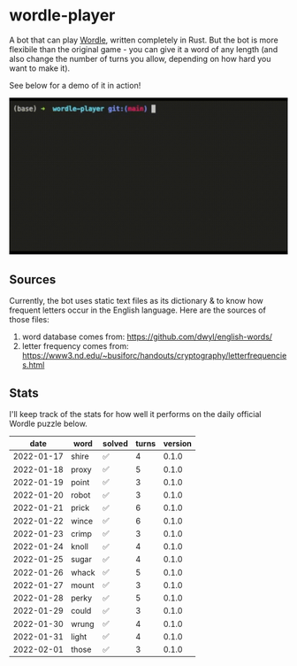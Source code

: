 # wordle-player

A bot that can play [Wordle](https://www.powerlanguage.co.uk/wordle/), written completely in Rust. But the bot is more flexibile than the original game - you can give it a word of any length (and also change the number of turns you allow, depending on how hard you want to make it).

See below for a demo of it in action!

![A demo of it in action!](images/wordle-player-demo.gif)

## Sources
Currently, the bot uses static text files as its dictionary & to know how frequent letters occur in the English language. Here are the sources of those files:
 1. word database comes from: https://github.com/dwyl/english-words/
 2. letter frequency comes from: https://www3.nd.edu/~busiforc/handouts/cryptography/letterfrequencies.html

## Stats

I'll keep track of the stats for how well it performs on the daily official Wordle puzzle below.

|    date    | word  |       solved       | turns | version |
| ---------- | ----- | ------------------ | ----- | ------- |
| 2022-01-17 | shire | :white_check_mark: |   4   |  0.1.0  |
| 2022-01-18 | proxy | :white_check_mark: |   5   |  0.1.0  |
| 2022-01-19 | point | :white_check_mark: |   3   |  0.1.0  |
| 2022-01-20 | robot | :white_check_mark: |   3   |  0.1.0  |
| 2022-01-21 | prick | :white_check_mark: |   6   |  0.1.0  |
| 2022-01-22 | wince | :white_check_mark: |   6   |  0.1.0  |
| 2022-01-23 | crimp | :white_check_mark: |   3   |  0.1.0  |
| 2022-01-24 | knoll | :white_check_mark: |   4   |  0.1.0  |
| 2022-01-25 | sugar | :white_check_mark: |   4   |  0.1.0  |
| 2022-01-26 | whack | :white_check_mark: |   5   |  0.1.0  |
| 2022-01-27 | mount | :white_check_mark: |   3   |  0.1.0  |
| 2022-01-28 | perky | :white_check_mark: |   5   |  0.1.0  |
| 2022-01-29 | could | :white_check_mark: |   3   |  0.1.0  |
| 2022-01-30 | wrung | :white_check_mark: |   4   |  0.1.0  |
| 2022-01-31 | light | :white_check_mark: |   4   |  0.1.0  |
| 2022-02-01 | those | :white_check_mark: |   3   |  0.1.0  |
